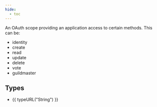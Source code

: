 ```yaml
---
hide:
  - toc
---
```


An OAuth scope providing an application access to certain methods. This can be:

  - identity
  - create
  - read
  - update
  - delete
  - vote
  - guildmaster

## Types

- {{ typeURL("String") }}